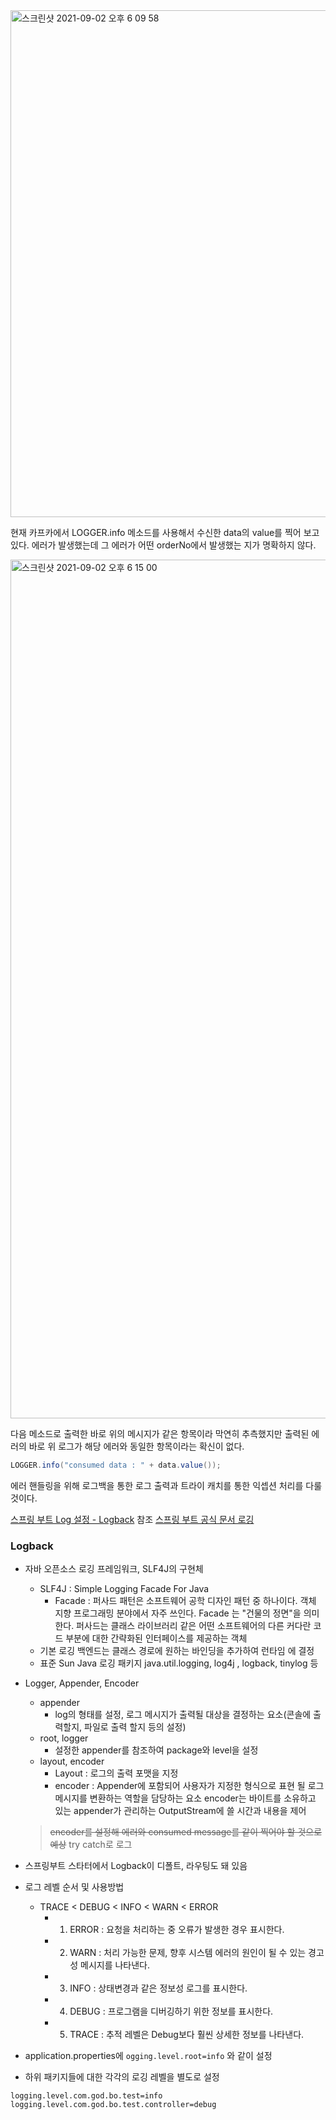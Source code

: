 <img width="811" alt="스크린샷 2021-09-02 오후 6 09 58" src="https://media.oss.navercorp.com/user/26171/files/0d63c200-0c19-11ec-8837-332d32c48f11">

현재 카프카에서 LOGGER.info 메소드를 사용해서 수신한 data의 value를 찍어 보고 있다.
에러가 발생했는데 그 에러가 어떤 orderNo에서 발생했는 지가 명확하지 않다.

<img width="1374" alt="스크린샷 2021-09-02 오후 6 15 00" src="https://media.oss.navercorp.com/user/26171/files/b5798b00-0c19-11ec-9f84-4d2877e0e3b7">

다음 메소드로 출력한 바로 위의 메시지가 같은 항목이라 막연히 추측했지만
출력된 에러의 바로 위 로그가 해당 에러와 동일한 항목이라는 확신이 없다.
```java
LOGGER.info("consumed data : " + data.value());
```

에러 핸들링을 위해 로그백을 통한 로그 출력과 트라이 캐치를 통한 익셉션 처리를 다룰 것이다.

[스프링 부트 Log 설정 - Logback](https://goddaehee.tistory.com/206) 참조
[스프링 부트 공식 문서 로깅](https://docs.spring.io/spring-boot/docs/current/reference/html/features.html#features.logging)

### Logback
- 자바 오픈소스 로깅 프레임워크,  SLF4J의 구현체
  - SLF4J : Simple Logging Facade For Java
    - Facade : 퍼사드 패턴은 소프트웨어 공학 디자인 패턴 중 하나이다. 객체 지향 프로그래밍 분야에서 자주 쓰인다. Facade 는 "건물의 정면"을 의미한다. 퍼사드는 클래스 라이브러리 같은 어떤 소프트웨어의 다른 커다란 코드 부분에 대한 간략화된 인터페이스를 제공하는 객체
  - 기본 로깅 백엔드는 클래스 경로에 원하는 바인딩을 추가하여 런타임 에 결정
  - 표준 Sun Java 로깅 패키지 java.util.logging, log4j , logback, tinylog 등
- Logger, Appender, Encoder
  - appender
    - log의 형태를 설정, 로그 메시지가 출력될 대상을 결정하는 요소(콘솔에 출력할지, 파일로 출력 할지 등의 설정)
  - root, logger
    - 설정한 appender를 참조하여 package와 level을 설정
  - layout, encoder
    - Layout : 로그의 출력 포맷을 지정
    - encoder : Appender에 포함되어 사용자가 지정한 형식으로 표현 될 로그메시지를 변환하는 역할을 담당하는 요소
   encoder는 바이트를 소유하고 있는 appender가 관리하는 OutputStream에 쓸 시간과 내용을 제어
   > ~~encoder를 설정해 에러와 consumed message를 같이 찍어야 할 것으로 예상~~
   try catch로 로그 

- 스프링부트 스타터에서 Logback이 디폴트, 라우팅도 돼 있음

- 로그 레벨 순서 및 사용방법
  - TRACE  <  DEBUG  <  INFO  <  WARN  <  ERROR
    - 1) ERROR : 요청을 처리하는 중 오류가 발생한 경우 표시한다.
    - 2) WARN  : 처리 가능한 문제, 향후 시스템 에러의 원인이 될 수 있는 경고성 메시지를 나타낸다.
    - 3) INFO  : 상태변경과 같은 정보성 로그를 표시한다.
    - 4) DEBUG : 프로그램을 디버깅하기 위한 정보를 표시한다. 
    - 5) TRACE : 추적 레벨은 Debug보다 훨씬 상세한 정보를 나타낸다. 
- application.properties에 ```ogging.level.root=info``` 와 같이 설정
- 하위 패키지들에 대한 각각의 로깅 레벨을 별도로 설정
```
logging.level.com.god.bo.test=info
logging.level.com.god.bo.test.controller=debug
```
